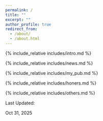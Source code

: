 ```yaml
---
permalink: /
title: ""
excerpt: ""
author_profile: true
redirect_from: 
  - /about/
  - /about.html
---
```


<span class='anchor' id='about-me'></span>
{% include_relative includes/intro.md %}

{% include_relative includes/news.md %}

{% include_relative includes/my_pub.md %}

{% include_relative includes/honers.md %}

{% include_relative includes/others.md %}

Last Updated:


Oct 31, 2025